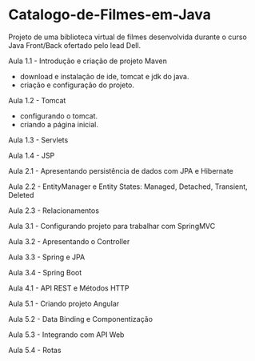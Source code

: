 # Catalogo-de-Filmes-em-Java
 Projeto de uma biblioteca virtual de filmes desenvolvida durante o curso Java Front/Back ofertado pelo lead Dell.
 
Aula 1.1 - Introdução e criação de projeto Maven
- download e instalação de ide, tomcat e jdk do java.
- criação e configuração do projeto.

Aula 1.2 - Tomcat
- configurando o tomcat.
- criando a página inicial.

Aula 1.3 - Servlets
 
Aula 1.4 - JSP
 
Aula 2.1 - Apresentando persistência de dados com JPA e Hibernate
 
Aula 2.2 - EntityManager e Entity States: Managed, Detached, Transient, Deleted
 
Aula 2.3 - Relacionamentos
 
Aula 3.1 - Configurando projeto para trabalhar com SpringMVC
 
Aula 3.2 - Apresentando o Controller
 
Aula 3.3 - Spring e JPA
 
Aula 3.4 - Spring Boot
 
Aula 4.1 - API REST e Métodos HTTP
 
Aula 5.1 - Criando projeto Angular
 
Aula 5.2 - Data Binding e Componentização
 
Aula 5.3 - Integrando com API Web
 
Aula 5.4 - Rotas
